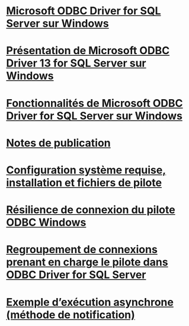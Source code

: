 # [Microsoft ODBC Driver for SQL Server sur Windows](microsoft-odbc-driver-for-sql-server-on-windows.md)
# [Présentation de Microsoft ODBC Driver 13 for SQL Server sur Windows](welcome-to-the-microsoft-odbc-driver-13-for-sql-server-on-windows.md)
# [Fonctionnalités de Microsoft ODBC Driver for SQL Server sur Windows](features-of-the-microsoft-odbc-driver-for-sql-server-on-windows.md)

# [Notes de publication](release-notes.md)
# [Configuration système requise, installation et fichiers de pilote](system-requirements-installation-and-driver-files.md)

# [Résilience de connexion du pilote ODBC Windows](connection-resiliency-in-the-windows-odbc-driver.md)
# [Regroupement de connexions prenant en charge le pilote dans ODBC Driver for SQL Server](driver-aware-connection-pooling-in-the-odbc-driver-for-sql-server.md)

# [Exemple d’exécution asynchrone (méthode de notification)](asynchronous-execution-notification-method-sample.md)

